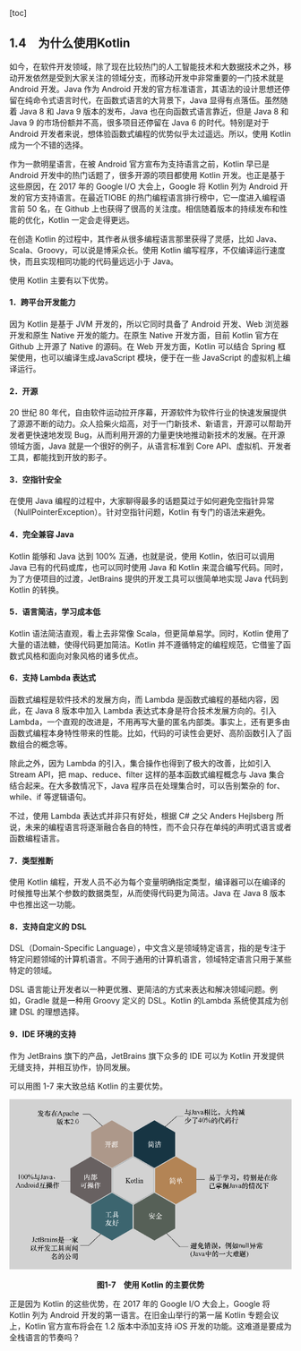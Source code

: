 [toc]

## 1.4　为什么使用Kotlin

如今，在软件开发领域，除了现在比较热门的人工智能技术和大数据技术之外，移动开发依然是受到大家关注的领域分支，而移动开发中非常重要的一门技术就是 Android 开发。Java 作为 Android 开发的官方标准语言，其语法的设计思想还停留在纯命令式语言时代，在函数式语言的大背景下，Java 显得有点落伍。虽然随着 Java 8 和 Java 9 版本的发布，Java 也在向函数式语言靠近，但是 Java 8 和 Java 9 的市场份额并不高，很多项目还停留在 Java 6 的时代。特别是对于 Android 开发者来说，想体验函数式编程的优势似乎太过遥远。所以，使用 Kotlin 成为一个不错的选择。

作为一款明星语言，在被 Android 官方宣布为支持语言之前，Kotlin 早已是 Android 开发中的热门话题了，很多开源的项目都使用 Kotlin 开发。也正是基于这些原因，在 2017 年的 Google I/O 大会上，Google 将 Kotlin 列为 Android 开发的官方支持语言。在最近TIOBE 的热门编程语言排行榜中，它一度进入编程语言前 50 名，在 Github 上也获得了很高的关注度。相信随着版本的持续发布和性能的优化，Kotlin 一定会走得更远。

在创造 Kotlin 的过程中，其作者从很多编程语言那里获得了灵感，比如 Java、Scala、Groovy，可以说是博采众长。使用 Kotlin 编写程序，不仅编译运行速度快，而且实现相同功能的代码量远远小于 Java。

使用 Kotlin 主要有以下优势。

#### 1．跨平台开发能力

因为 Kotlin 是基于 JVM 开发的，所以它同时具备了 Android 开发、Web 浏览器开发和原生 Native 开发的能力。在原生 Native 开发方面，目前 Kotlin 官方在 Github 上开源了 Native 的源码。在 Web 开发方面，Kotlin 可以结合 Spring 框架使用，也可以编译生成JavaScript 模块，便于在一些 JavaScript 的虚拟机上编译运行。

#### 2．开源

20 世纪 80 年代，自由软件运动拉开序幕，开源软件为软件行业的快速发展提供了源源不断的动力。众人拾柴火焰高，对于一门新技术、新语言，开源可以帮助开发者更快速地发现 Bug，从而利用开源的力量更快地推动新技术的发展。在开源领域方面，Java 就是一个很好的例子，从语言标准到 Core API、虚拟机、开发者工具，都能找到开放的影子。

#### 3．空指针安全

在使用 Java 编程的过程中，大家聊得最多的话题莫过于如何避免空指针异常（NullPointerException）。针对空指针问题，Kotlin 有专门的语法来避免。

#### 4．完全兼容 Java

Kotlin 能够和 Java 达到 100% 互通，也就是说，使用 Kotlin，依旧可以调用 Java 已有的代码或库，也可以同时使用 Java 和 Kotlin 来混合编写代码。同时，为了方便项目的过渡，JetBrains 提供的开发工具可以很简单地实现 Java 代码到 Kotlin 的转换。

#### 5．语言简洁，学习成本低

Kotlin 语法简洁直观，看上去非常像 Scala，但更简单易学。同时，Kotlin 使用了大量的语法糖，使得代码更加简洁。Kotlin 并不遵循特定的编程规范，它借鉴了函数式风格和面向对象风格的诸多优点。

#### 6．支持 Lambda 表达式

函数式编程是软件技术的发展方向，而 Lambda 是函数式编程的基础内容，因此，在 Java 8 版本中加入 Lambda 表达式本身是符合技术发展方向的。引入 Lambda，一个直观的改进是，不用再写大量的匿名内部类。事实上，还有更多由函数式编程本身特性带来的性能。比如，代码的可读性会更好、高阶函数引入了函数组合的概念等。

除此之外，因为 Lambda 的引入，集合操作也得到了极大的改善，比如引入 Stream API，把 map、reduce、filter 这样的基本函数式编程概念与 Java 集合结合起来。在大多数情况下，Java 程序员在处理集合时，可以告别繁杂的 for、while、if 等逻辑语句。

不过，使用 Lambda 表达式并非只有好处，根据 C# 之父 Anders Hejlsberg 所说，未来的编程语言将逐渐融合各自的特性，而不会只存在单纯的声明式语言或者函数编程语言。

#### 7．类型推断

使用 Kotlin 编程，开发人员不必为每个变量明确指定类型，编译器可以在编译的时候推导出某个参数的数据类型，从而使得代码更为简洁。Java 在 Java 8 版本中也推出这一功能。

#### 8．支持自定义的 DSL

DSL（Domain-Specific Language），中文含义是领域特定语言，指的是专注于特定问题领域的计算机语言。不同于通用的计算机语言，领域特定语言只用于某些特定的领域。

DSL 语言能让开发者以一种更优雅、更简洁的方式来表达和解决领域问题。例如，Gradle 就是一种用 Groovy 定义的 DSL。Kotlin 的Lambda 系统使其成为创建 DSL 的理想选择。

#### 9．IDE 环境的支持

作为 JetBrains 旗下的产品，JetBrains 旗下众多的 IDE 可以为 Kotlin 开发提供无缝支持，并相互协作，协同发展。

可以用图 1-7 来大致总结 Kotlin 的主要优势。

![11.png](./images/11.png)
<center class="my_markdown"><b class="my_markdown">图1-7　使用 Kotlin 的主要优势</b></center>

正是因为 Kotlin 的这些优势，在 2017 年的 Google I/O 大会上，Google 将 Kotlin 列为 Android 开发的第一语言。在旧金山举行的第一届 Kotlin 专题会议上，Kotlin 官方宣布将会在 1.2 版本中添加支持 iOS 开发的功能。这难道是要成为全栈语言的节奏吗？

